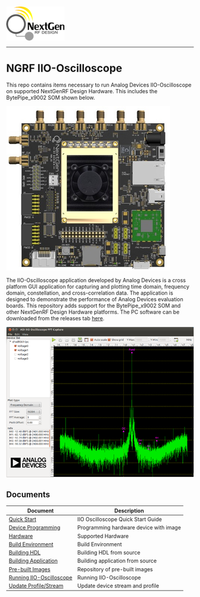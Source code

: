 ![logo](docs/images/ngrf_logo.png)

---

# NGRF IIO-Oscilloscope
This repo contains items necessary to run Analog Devices IIO-Oscilloscope on supported NextGenRF Design Hardware.  This includes the BytePipe_x9002 SOM shown below.

![BytePipe_x9002_HardwareSetup](docs/images/BytePipe_x9002_Platform.jpg)

The IIO-Oscilloscope application developed by Analog Devices is a cross platform GUI application for capturing and plotting time domain, frequency domain, constellation, and cross-correlation data.  The application is designed to demonstrate the performance of Analog Devices evaluation boards.  This repository adds support for the BytePipe_x9002 SOM and other NextGenRF Design Hardware platforms.  The PC software can be downloaded from the releases tab [here](https://github.com/analogdevicesinc/iio-oscilloscope/releases).

![BytePipe_x9002_HardwareSetup](docs/images/iio_oscilloscope_plot_window.png)

## Documents

|  Document                                         | Description                               |
|---------------------------------------------------|-------------------------------------------|
| [Quick Start](docs/QuickStart.md)            	    | IIO Oscilloscope Quick Start Guide        |
| [Device Programming](docs/Programming.md)         | Programming hardware device with image    |
| [Hardware](docs/Hardware.md)            	        | Supported Hardware                        |
| [Build Environment](docs/BuildEnv.md)             | Build Environment                         |
| [Building HDL](docs/BuildingHdl.md)               | Building HDL from source                  |
| [Building Application](docs/BuildingLinux.md)     | Building application from source          |
| [Pre-built Images](docs/PreBuilt.md)        	    | Repository of pre-built images            |
| [Running IIO-Oscilloscope](docs/Running.md)       | Running IIO-Oscilloscope                  |        
| [Update Profile/Stream](docs/UpdateProfiles.md)   | Update device stream and profile          |










